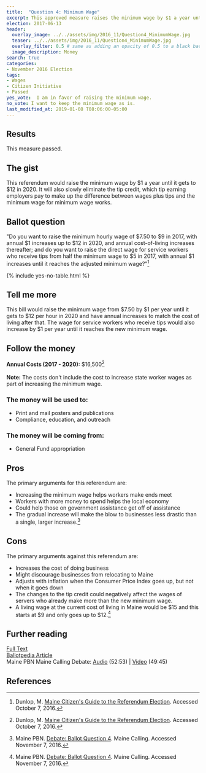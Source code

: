 ```yaml
---
title:  "Question 4: Minimum Wage"
excerpt: This approved measure raises the minimum wage by $1 a year until it gets to $12 in 2020.
election: 2017-06-13
header:
  overlay_image: ../../assets/img/2016_11/Question4_MinimumWage.jpg
  teaser: ../../assets/img/2016_11/Question4_MinimumWage.jpg
  overlay_filter: 0.5 # same as adding an opacity of 0.5 to a black background
  image_description: Money
search: true
categories:
- November 2016 Election
tags:
- Wages
- Citizen Initiative
- Passed
yes_vote:  I am in favor of raising the minimum wage.
no_vote: I want to keep the minimum wage as is.
last_modified_at: 2019-01-08 T08:06:00-05:00
---
```


## Results
This measure passed.

## The gist
This referendum would raise the minimum wage by $1 a year until it gets to $12 in 2020.  It will also slowly eliminate the tip credit, which tip earning employers pay to make up the difference between wages plus tips and the minimum wage for minimum wage works.

## Ballot question
"Do you want to raise the minimum hourly wage of $7.50 to $9 in 2017, with annual $1 increases up to $12 in 2020, and annual cost-of-living increases thereafter; and do you want to raise the direct wage for service workers who receive tips from half the minimum wage to $5 in 2017, with annual $1 increases until it reaches the adjusted minimum wage?"[^2]

{% include yes-no-table.html %}


## Tell me more
This bill would raise the minimum wage from $7.50 by $1 per year until it gets to $12 per hour in 2020 and have annual increases to match the cost of living after that.  The wage for service workers who receive tips would also increase by $1 per year until it reaches the new minimum wage.

## Follow the money
**Annual Costs (2017 - 2020):** $16,500[^2]
<br><br>
**Note:** The costs don't include the cost to increase state worker wages as part of increasing the minimum wage.

### The money will be used to:
* Print and mail posters and publications
* Compliance, education, and outreach

### The money will be coming from:
* General Fund appropriation

## Pros
The primary arguments for this referendum are:

* Increasing the minimum wage helps workers make ends meet
* Workers with more money to spend helps the local economy
* Could help those on government assistance get off of assistance
* The gradual increase will make the blow to businesses less drastic than a single, larger increase.[^3]

## Cons
The primary arguments against this referendum are:
* Increases the cost of doing business
* Might discourage businesses from relocating to Maine
* Adjusts with inflation when the Consumer Price Index goes up, but not when it goes down
* The changes to the tip credit could negatively affect the wages of servers who already make more than the new minimum wage.
* A living wage at the current cost of living in Maine would be $15 and this starts at $9 and only goes up to $12.[^3]

## Further reading
[Full Text](http://www.maine.gov/sos/cec/elec/citizens/miniwage.doc)
<br>[Ballotpedia Article](https://ballotpedia.org/Maine_Minimum_Wage_Increase,_Question_4_(2016))
<br>Maine PBN Maine Calling Debate: [Audio](http://mainepublic.org/post/debate-ballot-question-4) (52:53) | [Video](http://video.mainepublic.org/video/2365879881/) (49:45)

## References
[^1]: Ballotpedia State Desk. [Maine Minimum Wage Increase, Question 4 (2016)](https://ballotpedia.org/Maine_Minimum_Wage_Increase,_Question_4_(2016)). Ballotpedia.  Accessed October 24, 2016.

[^2]: Dunlop, M. [Maine Citizen's Guide to the Referendum Election](http://www.state.me.us/sos/cec/elec/upcoming/citizensguide2016.pdf). Accessed October 7, 2016.

[^3]: Maine PBN.  [Debate: Ballot Question 4](http://mainepublic.org/post/debate-ballot-question-4).  Maine Calling.  Accessed November 7, 2016.
